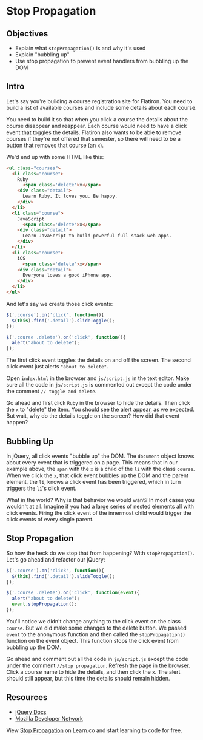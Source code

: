 # Stop Propagation

## Objectives

+ Explain what `stopPropagation()` is and why it's used
+ Explain "bubbling up"
+ Use stop propagation to prevent event handlers from bubbling up the DOM

## Intro

Let's say you're building a course registration site for Flatiron. You need to build a list of available courses and include some details about each course.

You need to build it so that when you click a course the details about the course disappear and reappear. Each course would need to have a click event that toggles the details. Flatiron also wants to be able to remove courses if they're not offered that semester, so there will need to be a button that removes that course (an `x`).

We'd end up with some HTML like this:

```html
<ul class="courses">
  <li class="course">
    Ruby
      <span class='delete'>x</span>
    <div class="detail">
      Learn Ruby. It loves you. Be happy.
    </div>
  </li>
  <li class="course">
    JavaScript
      <span class='delete'>x</span>
    <div class="detail">
      Learn JavaScript to build powerful full stack web apps.
    </div>
  </li>
  <li class="course">
    iOS
      <span class='delete'>x</span>
    <div class="detail">
      Everyone loves a good iPhone app.
    </div>
  </li>
</ul>
```

And let's say we create those click events:

```js
$('.course').on('click', function(){
  $(this).find('.detail').slideToggle();
});

$('.course .delete').on('click', function(){
  alert("about to delete");
});
```

The first click event toggles the details on and off the screen. The second click event just alerts `"about to delete"`.

Open `index.html` in the browser and `js/script.js` in the text editor. Make sure all the code in `js/script.js` is commented out except the code under the comment `// toggle and delete`.

Go ahead and first click `Ruby` in the browser to hide the details. Then click the `x` to "delete" the item. You should see the alert appear, as we expected. But wait, why do the details toggle on the screen? How did that event happen?

## Bubbling Up

In jQuery, all click events "bubble up" the DOM. The `document` object knows about every event that is triggered on a page. This means that in our example above, the `span` with the `x` is a child of the `li` with the class `course`. When we click the `x`, that click event bubbles up the DOM and the parent element, the `li`, knows a click event has been triggered, which in turn triggers the `li`'s click event.

What in the world? Why is that behavior we would want? In most cases you wouldn't at all. Imagine if you had a large series of nested elements all with click events. Firing the click event of the innermost child would trigger the click events of every single parent.

## Stop Propagation

So how the heck do we stop that from happening? With `stopPropagation()`. Let's go ahead and refactor our jQuery:

```js
$('.course').on('click', function(){
  $(this).find('.detail').slideToggle();
});

$('.course .delete').on('click', function(event){
  alert("about to delete");
  event.stopPropagation();
});
```

You'll notice we didn't change anything to the click event on the class `course`. But we did make some changes to the delete button. We passed `event` to the anonymous function and then called the `stopPropagation()` function on the event object. This function stops the click event from bubbling up the DOM.

Go ahead and comment out all the code in `js/script.js` except the code under the comment `//stop propagation`. Refresh the page in the browser. Click a course name to hide the details, and then click the `x`. The alert should still appear, but this time the details should remain hidden.

## Resources

+ [jQuery Docs](https://api.jquery.com/event.stoppropagation/)
+ [Mozilla Developer Network](https://developer.mozilla.org/en-US/docs/Web/API/Event/stopPropagation)

<p data-visibility='hidden'>View <a href='https://learn.co/lessons/js-jquery-stop-propogation-readme' title='Stop Propagation'>Stop Propagation</a> on Learn.co and start learning to code for free.</p>
